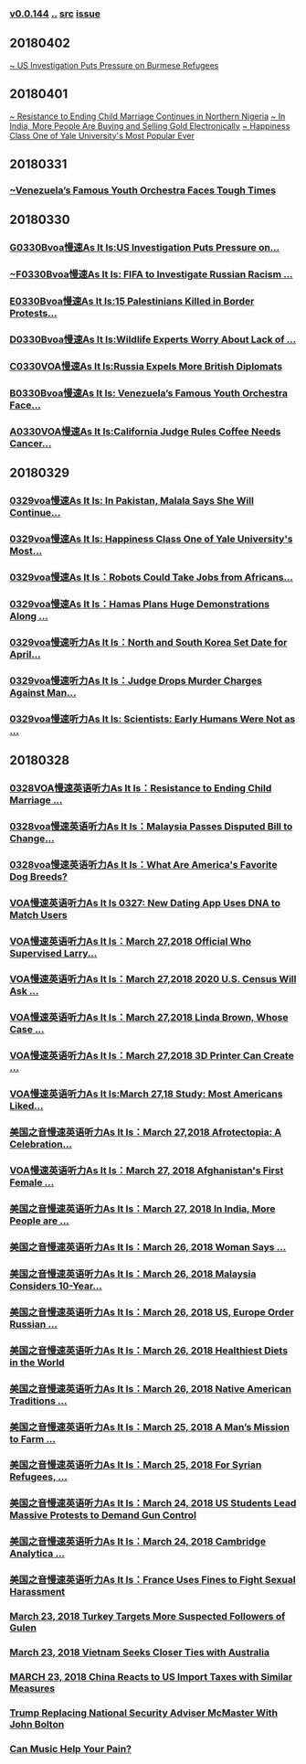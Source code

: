 ### [v0.0.144](https://github.com/littleflute/english/edit/master/voa/AS%20IT%20IS/readme.md) [..](..) [src](https://learningenglish.voanews.com/z/3521) [issue](https://github.com/littleflute/english/issues/46)

## 20180402
[~ US Investigation Puts Pressure on Burmese Refugees](https://mp.weixin.qq.com/s?__biz=MzIxMTUzOTUzOA==&mid=2247485576&idx=2&sn=ca4853c263163a86ab4b6fdee0640782&chksm=97528bb5a02502a3b88f95c1f5a2a3aab2599268a1dec9ae4ac18559159dff812c9c6725275d#rd)

## 20180401
[~ Resistance to Ending Child Marriage Continues in Northern Nigeria](https://mp.weixin.qq.com/s?__biz=MzIxMTUzOTUzOA==&mid=2247485576&idx=5&sn=99b144a16d121a8c061b6faeae3f9ef6&chksm=97528bb5a02502a355eb8d935773395be3b5bb34e8e37f1b0778feed7ff7a10dc052b9da99b9#rd)
[~ In India, More People Are Buying and Selling Gold Electronically](https://mp.weixin.qq.com/s?__biz=MzIxMTUzOTUzOA==&mid=2247485576&idx=4&sn=585f41d8b52d093eb5fcf70242b1c740&chksm=97528bb5a02502a343d78b6479b7a9a83a5d4789c2457d4872390213dacfe4e5a6415186e045#rd)
[~ Happiness Class One of Yale University's Most Popular Ever](https://mp.weixin.qq.com/s?__biz=MzIxMTUzOTUzOA==&mid=2247485576&idx=3&sn=5f7c8e2f597e4ee2305e6aaf8cb0d7fa&chksm=97528bb5a02502a35fe23cec2b136bf68f48c6f96df3ab5cc58a8c1aba779391e0510c5b8599#rd)

## 20180331
### [~Venezuela’s Famous Youth Orchestra Faces Tough Times](https://mp.weixin.qq.com/s?__biz=MzIxMTUzOTUzOA==&mid=2247485532&idx=4&sn=eb7c1c70126826d456083cba4babff5f&chksm=97528b61a0250277c0aac923ad76fbdcddd6283127106065641547b0c84bbba1eb264249af23##)
## 20180330
### [G0330Bvoa慢速As It Is:US Investigation Puts Pressure on...](https://mp.weixin.qq.com/s?__biz=MzIxMTUzOTUzOA==&mid=100001152&idx=2&sn=f29c67f360d6ae5b1c26777d155231f4&chksm=175286bd20250fab67760cbdd8be8522ca1f16cd8fd38d3520d2b7de814b436682ba614f29b6&mpshare=1&scene=24&srcid=0401xWQs5QpVhisWaPeXHvay##)
### [~F0330Bvoa慢速As It Is: FIFA to Investigate Russian Racism ...](https://mp.weixin.qq.com/s?__biz=MzIxMTUzOTUzOA==&mid=2247485500&idx=1&sn=37d27865ed9eb53440445137d6ee3e67&chksm=97528b01a0250217aeb3bbfd480ff712a6e14a4df99b21e23a07459854e10f4738bee78e2c33#rd)
### [E0330Bvoa慢速As It Is:15 Palestinians Killed in Border Protests...](https://mp.weixin.qq.com/s?__biz=MzIxMTUzOTUzOA==&mid=100000016&idx=8&sn=d8ac336d7c380be85ed9d5820d1fdfea&chksm=1752822d20250b3b5e662e1427807877ac639a1d5fa56210e0ebf0abe8686e9bf5fb50509eb5&mpshare=1&scene=24&srcid=0401xbVTXRbiszS22cbgFiDX#rd)
### [D0330Bvoa慢速As It Is:Wildlife Experts Worry About Lack of ...](https://mp.weixin.qq.com/s?__biz=MzIxMTUzOTUzOA==&mid=100000016&idx=7&sn=f0f44680e1dd4494290d00a78637b8fa&chksm=1752822d20250b3b1a14afa78ad9baa1815837850f5c4d43b5e2b620bc7680934a8e7b22410c&mpshare=1&scene=24&srcid=0401q7NhKTAWyuVmTSEsWFwH#rd)
### [C0330VOA慢速As It Is:Russia Expels More British Diplomats](https://mp.weixin.qq.com/s?__biz=MzIxMTUzOTUzOA==&mid=100000016&idx=6&sn=a97584464f998c52b4f7a67bedeb2840&chksm=1752822d20250b3b47991eaae2bea3abde1d183031e231aab64c60ddfb505a999c7d61bc9cac&mpshare=1&scene=24&srcid=0401J5EDyCeb6p060Cxmltfk#rd)
### [B0330Bvoa慢速As It Is: Venezuela’s Famous Youth Orchestra Face...](https://mp.weixin.qq.com/s?__biz=MzIxMTUzOTUzOA==&mid=100000016&idx=5&sn=d43ef569ae35a3dec7ddd8e9a710317f&chksm=1752822d20250b3b7ea0ef5ae9e8ab4a1ae06b9d6e3f0487f6378805ced276a1c3a28d2aa08b&mpshare=1&scene=24&srcid=0401h1DQKIUgwZpDmKBMQdsN#rd)
### [A0330VOA慢速As It Is:California Judge Rules Coffee Needs Cancer...](https://mp.weixin.qq.com/s?__biz=MzIxMTUzOTUzOA==&mid=2247485446&idx=6&sn=0f3b508a28245427441cd372e3acbf19&chksm=97528b3ba025022d0caacba045041090d2895f702430b7049d078383be53d8a9b670b517b31a#rd)
## 20180329
### [0329voa慢速As It Is: In Pakistan, Malala Says She Will Continue...](https://mp.weixin.qq.com/s?__biz=MzIxMTUzOTUzOA==&mid=100000016&idx=3&sn=d4e2a6d2a38296be752e199551b5bd60&chksm=1752822d20250b3b89b88d5330557c31042df4a7f329c11649aac15d5129bdf4c0dc891e734d&mpshare=1&scene=24&srcid=0330HBjPAIdeqMLLDF7zc1Dn#rd)
### [0329voa慢速As It Is: Happiness Class One of Yale University's Most...](https://mp.weixin.qq.com/s?__biz=MzIxMTUzOTUzOA==&mid=100000016&idx=2&sn=9faebf6e1263db33f281393d6e8e54ea&chksm=1752822d20250b3b2f893c0d150f3073a2fc3089fd1971a41bdb6b12b635f95b04977dcf929a&mpshare=1&scene=24&srcid=0330kLT66PmmWil7bruftpb1#rd)
### [0329voa慢速As It Is：Robots Could Take Jobs from Africans...](https://mp.weixin.qq.com/s?__biz=MzIxMTUzOTUzOA==&mid=100000016&idx=1&sn=c40879f80a4418463df478e271de5031&chksm=1752822d20250b3bb7da679207cbf8999b54a8ce122e009d6245e6f1d86773842e0cd959e5c4&mpshare=1&scene=24&srcid=0330XPN70qbcitHhYNVDA7jG#rd)
### [0329voa慢速As It Is：Hamas Plans Huge Demonstrations Along ...](https://mp.weixin.qq.com/s?__biz=MzIxMTUzOTUzOA==&mid=100000013&idx=8&sn=64491271212105201fbe1cb90fcfe6eb&chksm=1752823020250b26a140b6ecbc3e21756746777a3be74d9ea2866b2358524b23a4d55d2569d3&mpshare=1&scene=24&srcid=0330poqJF4mYersqusXpGyxZ#rd)
### [0329voa慢速听力As It Is：North and South Korea Set Date for April...](https://mp.weixin.qq.com/s?__biz=MzIxMTUzOTUzOA==&mid=100000013&idx=7&sn=195246113827f79daee9ada90b3272a0&chksm=1752823020250b264d67a396ad7e95381cd4f2e4f6ae3b6756273b27ea9f298489f3af351fb2&mpshare=1&scene=24&srcid=0330Gk6dxwbFIPht7zicOm02#rd)
### [0329voa慢速听力As It Is：Judge Drops Murder Charges Against Man...](https://mp.weixin.qq.com/s?__biz=MzIxMTUzOTUzOA==&mid=100000013&idx=6&sn=dd4cf70e7d47699273eca2de28db1f8e&chksm=1752823020250b26ad2180616ae5f58c5714f562233109b1ca085ae8ce0d886049ee0c177b2c&mpshare=1&scene=24&srcid=03300i6VHqk4hgYM5kqD01UN#rd)
### [0329voa慢速听力As It Is: Scientists: Early Humans Were Not as ...](https://mp.weixin.qq.com/s?__biz=MzIxMTUzOTUzOA==&mid=100000013&idx=5&sn=417bc954eb96734c5c0442056e458388&chksm=1752823020250b26bce6892fecc3712280ad8bef9c4065309fcac39326e958d6d6999f6b995f&mpshare=1&scene=24&srcid=0330wQsWcXe7PywLTk2wPW7y#rd)


## 20180328
### [0328VOA慢速英语听力As It Is：Resistance to Ending Child Marriage ...](https://mp.weixin.qq.com/s?__biz=MzIxMTUzOTUzOA==&mid=100000013&idx=4&sn=20913f416283fa9fb30dcd4defee490d&chksm=1752823020250b26ee85ae648e344db6c447c858328ee3b8815709046209461f8379f6d7a3fb&mpshare=1&scene=24&srcid=0329wA5AblbyjSyzvfJ9YYaq#rd)
### [0328voa慢速英语听力As It Is：Malaysia Passes Disputed Bill to Change...](https://mp.weixin.qq.com/s?__biz=MzIxMTUzOTUzOA==&mid=100000013&idx=3&sn=f076c683746591c546fb7c6a5cf79988&chksm=1752823020250b26d77a630c0ee64534d4442119a425a6123a43e8d7a22213cca1205677ea1c&mpshare=1&scene=24&srcid=0329foL8TZNsh5ulLYpSU8bS##)
### [0328voa慢速英语听力As It Is：What Are America's Favorite Dog Breeds?](https://mp.weixin.qq.com/s?__biz=MzIxMTUzOTUzOA==&mid=100000013&idx=2&sn=6dedf526cc75eebdb37b01102008c0d9&chksm=1752823020250b2605784f6b63104fd43d81b1908dcd77ed5e13f964e6ed057fcaebdb1f2b6c&mpshare=1&scene=24&srcid=0329DOOzZDxthQ6vEXvC4zcl#rd)
### [VOA慢速英语听力As It Is 0327: New Dating App Uses DNA to Match Users](https://mp.weixin.qq.com/s?__biz=MzIxMTUzOTUzOA==&mid=100000927&idx=8&sn=2231dc0d46981f7353f3d71ca269aa2a&chksm=175287a220250eb45b1909dbce0b3ff8fcde5468d68130f57c98cc188698b386c88c73064131&mpshare=1&scene=24&srcid=0329Ceo61QiOW3amKi65Vat4#rd)
### [VOA慢速英语听力As It Is：March 27,2018 Official Who Supervised Larry...](https://mp.weixin.qq.com/s?__biz=MzIxMTUzOTUzOA==&mid=100000927&idx=7&sn=c1a948553cb1705b3bfd46829b15cc6c&chksm=175287a220250eb4c110253c6459de4c2a58badf8a12fdc1f8aa52b0920a6132ef6412197146&mpshare=1&scene=24&srcid=0328zFmu5IieiGYrQinaOcFQ#rd)

### [VOA慢速英语听力As It Is：March 27,2018 2020 U.S. Census Will Ask ...](https://mp.weixin.qq.com/s?__biz=MzIxMTUzOTUzOA==&mid=100000927&idx=6&sn=448e5b4681403e351e0d0e91e5b1c7ca&chksm=175287a220250eb4d5c811a19b9bd758c0a0775dd8cbdc65fb09b93f3b2e2c3c43f29777ba6f&mpshare=1&scene=24&srcid=0328026hpEoxH4L57xI6SFQB#rd)

### [VOA慢速英语听力As It Is：March 27,2018 Linda Brown, Whose Case ...](https://mp.weixin.qq.com/s?__biz=MzIxMTUzOTUzOA==&mid=100000927&idx=5&sn=8a93d0f8b96c62a487c0d01067d954e7&chksm=175287a220250eb4b4356bd53c449bd0604f92cb3ade33b95ca9653a335e782336a7d1e462a2&mpshare=1&scene=24&srcid=0328PcHjGZbfLVjr5wrRIBp1#rd)
### [VOA慢速英语听力As It Is：March 27,2018 3D Printer Can Create ...](https://mp.weixin.qq.com/s?__biz=MzIxMTUzOTUzOA==&mid=100000927&idx=4&sn=17bd312817ef5f410680717cfcd6eaa4&chksm=175287a220250eb47e183315457d696f2e841fa75902ae25194c26f87614e485072769140066&mpshare=1&scene=24&srcid=0328RusONcu7WYKYpJ6sR5yx#rd)

### [VOA慢速英语听力As It Is:March 27,18 Study: Most Americans Liked...](https://mp.weixin.qq.com/s?__biz=MzIxMTUzOTUzOA==&mid=100000927&idx=3&sn=b7c3b1c38fdff8670a0304525d94a80e&chksm=175287a220250eb4aeaf61918cd2a7706547cabbffbe08e10959ae08e3d3f1ceba7cbce340ff&mpshare=1&scene=24&srcid=0328AUeV0Rl3UWrhaBrK2fwB#rd)
### [美国之音慢速英语听力As It Is：March 27,2018 Afrotectopia: A Celebration...](https://mp.weixin.qq.com/s?__biz=MzIxMTUzOTUzOA==&mid=100000927&idx=2&sn=f6bae8aca2013a6eb211b61aae791eea&chksm=175287a220250eb4a5290b4f37871dad0a31edd59b0a687790b9edf1c235084640852c627208&mpshare=1&scene=24&srcid=0328U54cJiOePG4gaWbHOyVZ#rd)

### [VOA慢速英语听力As It Is：March 27, 2018 Afghanistan's First Female ...](https://mp.weixin.qq.com/s?__biz=MzIxMTUzOTUzOA==&mid=100000927&idx=1&sn=f9cfc124c96d581157a7b29ed1baafce&chksm=175287a220250eb41d40b963096d9c79f559ebab7dfa8d74f2ed21f6519e092c8ab2e4a0513e&mpshare=1&scene=24&srcid=0328uiI726Jdf8Zha93DPxo9#rd)
### [美国之音慢速英语听力As It Is：March 27, 2018 In India, More People are ...](https://mp.weixin.qq.com/s?__biz=MzIxMTUzOTUzOA==&mid=100001267&idx=8&sn=0013060257ba2a82e3b784e3c077229e&chksm=175286ce20250fd8a98592bb267767ffc1a3746f65a31566a708df8259c11dfb73e3530ada10&mpshare=1&scene=24&srcid=0328ub4wZ8h6gufR39nHmKa8#rd)
### [美国之音慢速英语听力As It Is：March 26, 2018 Woman Says ...](https://mp.weixin.qq.com/s?__biz=MzIxMTUzOTUzOA==&mid=100001267&idx=7&sn=3f5c4100ea78b7ecda2d38108252c753&chksm=175286ce20250fd89d520459b88bad7e5393105b706115d83fec43ea22deda4dcbf237e46a45&mpshare=1&scene=24&srcid=0327BisqKNALJF5WcVdea1fb#rd)
### [美国之音慢速英语听力As It Is：March 26, 2018 Malaysia Considers 10-Year...](https://mp.weixin.qq.com/s?__biz=MzIxMTUzOTUzOA==&mid=100001267&idx=6&sn=2c191e08509bbe886e5eeb9694f3d0c0&chksm=175286ce20250fd8934a79826204bd76dd1cdfd1800bfa65992cd4e28feccc5b40c8ad8d01ff&mpshare=1&scene=24&srcid=03278ht8Ul772jQHGhLg3Qnx#rd)
### [美国之音慢速英语听力As It Is：March 26, 2018 US, Europe Order Russian ...](https://mp.weixin.qq.com/s?__biz=MzIxMTUzOTUzOA==&mid=100001267&idx=5&sn=c861d86826a75badab8f50ed50ca5835&chksm=175286ce20250fd80d3760320b4791e67dc3842094c799af13158d92a17be043e3865b2910b5&mpshare=1&scene=24&srcid=0327a0MoT7tnwTiMR9CGDRcE#rd)
### [美国之音慢速英语听力As It Is：March 26, 2018 Healthiest Diets in the World](https://mp.weixin.qq.com/s?__biz=MzIxMTUzOTUzOA==&mid=100001267&idx=4&sn=e03a42512fb1333b402c789a0fbb4eb7&chksm=175286ce20250fd897eaa004643e8d141c548a9b3c7bae6cf55c9984eb43d26e86a121025a04&mpshare=1&scene=24&srcid=0327sWSt0DTmHoD1ba5nZr47#rd)
### [美国之音慢速英语听力As It Is：March 26, 2018 Native American Traditions ...](https://mp.weixin.qq.com/s?__biz=MzIxMTUzOTUzOA==&mid=100001267&idx=3&sn=96e3bd7ad7f3011767c8d654d2a555cb&chksm=175286ce20250fd871f279605e73c87a7c539b28a781795a6b4592b9db57ee3b9fe70bfee0f3&mpshare=1&scene=24&srcid=03276MOPKoZtWxRADlIUFkkb#rd)
### [美国之音慢速英语听力As It Is：March 25, 2018 A Man’s Mission to Farm ...](https://mp.weixin.qq.com/s?__biz=MzIxMTUzOTUzOA==&mid=100001267&idx=2&sn=07b1c7dc33f7a5cfb8db2b996ba17ea2&chksm=175286ce20250fd8124e16893cc5d7453e2bfd77ce48a0b0d5a48314b9ab6acbf3f66bc18c05&mpshare=1&scene=24&srcid=0326KKRuAQusxVWV3VN9cS5c#rd)
### [美国之音慢速英语听力As It Is：March 25, 2018 For Syrian Refugees, ...](https://mp.weixin.qq.com/s?__biz=MzIxMTUzOTUzOA==&mid=100001267&idx=1&sn=5fd189390e8b2c96f17a515609e82bc9&chksm=175286ce20250fd85030cbeb0b613a6cab1ff0efb6f4d201dc937d8700511985cd36db24980b&mpshare=1&scene=24&srcid=0327064QlqFMNmpR3YAsssdB#rd)
### [美国之音慢速英语听力As It Is：March 24, 2018 US Students Lead Massive Protests to Demand Gun Control](https://mp.weixin.qq.com/s?__biz=MzIxMTUzOTUzOA==&mid=100001153&idx=8&sn=234b8683ed830597eeb4c4921256bf9f&chksm=175286bc20250faa3807ad1cc04f5ab81d8963c58a62c66b5e5eaf8fca0da1c3c82b9f849cbe&mpshare=1&scene=24&srcid=0325DkduW5wXnSO2zcvf7w16#rd)
### [美国之音慢速英语听力As It Is：March 24, 2018 Cambridge Analytica ...](https://mp.weixin.qq.com/s?__biz=MzIxMTUzOTUzOA==&mid=100001153&idx=7&sn=4a3512243094564fd410634c1627b853&chksm=175286bc20250faa4feda0c27cf8d23c4183dd17ecfe35fe96e433540c8344f6c72dcc2e7ddc&mpshare=1&scene=24&srcid=032562RQpqJH8y9Lj40VkrHb#rd)
### [美国之音慢速英语听力As It Is：France Uses Fines to Fight Sexual Harassment](https://mp.weixin.qq.com/s?__biz=MzIxMTUzOTUzOA==&mid=100001153&idx=6&sn=e8ecc9ff6eb301a686545038e377b184&chksm=175286bc20250faaafa9da2f5d067df1404848c6db197e52ae26485f09c26cf3d0c94c5b39c2&mpshare=1&scene=24&srcid=0325Gu3WIrbSFdxu8pMGi7ds#rd)
### [March 23, 2018 Turkey Targets More Suspected Followers of Gulen](https://mp.weixin.qq.com/s?__biz=MzIxMTUzOTUzOA==&mid=100001153&idx=5&sn=28778d478e9cc1c570ae64c208515ac6&chksm=175286bc20250faaa96ff7df3ce57ac6ed4dce9b80bb3b5d7e57589532f4d82fcebed16266be&mpshare=1&scene=24&srcid=0325Dpx2hyXHtOUFUhtcmMrT#rd)
### [March 23, 2018 Vietnam Seeks Closer Ties with Australia](https://mp.weixin.qq.com/s?__biz=MzIxMTUzOTUzOA==&mid=100001153&idx=4&sn=bd3e7210870a785e81cf284694372a36&chksm=175286bc20250faa61152d8d3bdbe8100a0e01b1e771085aef5c5b9c673063cce9e47bd34dc1&mpshare=1&scene=24&srcid=0325iI5C83awMk5RGJLJMdvv#rd)
### [MARCH 23, 2018 China Reacts to US Import Taxes with Similar Measures](https://mp.weixin.qq.com/s?__biz=MzIxMTUzOTUzOA==&mid=100001153&idx=3&sn=998aefc75e35b2c66c5d89cd691b95ad&chksm=175286bc20250faa93adeb81f5236142872543d7ad98def619a98ad3fc0a8db01350a05a0bb1&mpshare=1&scene=24&srcid=0325BhnCz9r2Lhv5LorAny2W#rd)
### [Trump Replacing National Security Adviser McMaster With John Bolton](https://mp.weixin.qq.com/s/OjzRRcCyQ3YAIYLkwtCjww)
### [Can Music Help Your Pain?](https://mp.weixin.qq.com/s/js_9gct0p46v3rpjEDOwYg)
